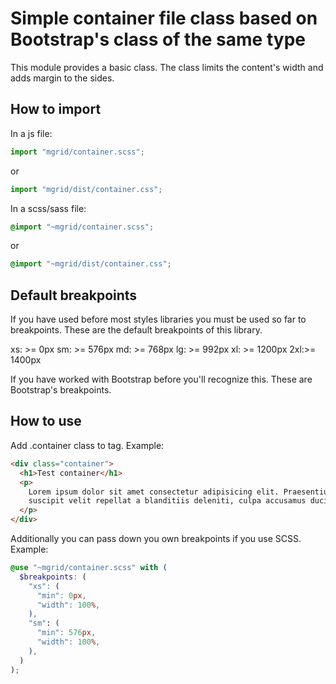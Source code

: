 # Simple container file class based on Bootstrap's class of the same type

This module provides a basic class. The class limits the content's width and adds margin to the sides.

## How to import

In a js file:

```js
import "mgrid/container.scss";
```

or

```js
import "mgrid/dist/container.css";
```

In a scss/sass file:

```scss
@import "~mgrid/container.scss";
```

or

```scss
@import "~mgrid/dist/container.css";
```

## Default breakpoints

If you have used before most styles libraries you must be used so far to breakpoints. These are the default breakpoints of this library.

xs: >= 0px
sm: >= 576px
md: >= 768px
lg: >= 992px
xl: >= 1200px
2xl:>= 1400px

If you have worked with Bootstrap before you'll recognize this. These are Bootstrap's breakpoints.

## How to use

Add .container class to tag. Example:

```html
<div class="container">
  <h1>Test container</h1>
  <p>
    Lorem ipsum dolor sit amet consectetur adipisicing elit. Praesentium
    suscipit velit repellat a blanditiis deleniti, culpa accusamus ducimus at.
  </p>
</div>
```

Additionally you can pass down you own breakpoints if you use SCSS. Example:

```scss
@use "~mgrid/container.scss" with (
  $breakpoints: (
    "xs": (
      "min": 0px,
      "width": 100%,
    ),
    "sm": (
      "min": 576px,
      "width": 100%,
    ),
  )
);
```
